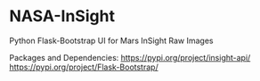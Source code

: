 # NASA-InSight
Python Flask-Bootstrap UI for Mars InSight Raw Images 

Packages and Dependencies: 
https://pypi.org/project/insight-api/
https://pypi.org/project/Flask-Bootstrap/
